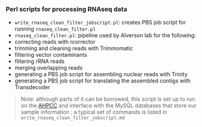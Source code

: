 ### Perl scripts for processing RNAseq data

- `write_rnaseq_clean_filter_jobscript.pl`: creates PBS job script for running `rnaseq_clean_filter.pl`
- `rnaseq_clean_filter.pl`: pipeline used by Alverson lab for the following:
 - correcting reads with rcorrector
 - trimming and cleaning reads with Trimmomatic
 - filtering vector contaminants
 - filtering rRNA reads
 - merging overlapping reads
 - generating a PBS job script for assembling nuclear reads with Trinity  
 - generating a PBS job script for translating the assembled contigs with Transdecoder

>Note: although parts of it can be borrowed, this script is set up to run on the [AHPCC](http://hpc.uark.edu/hpc/) and interface with the MySQL databases that store our sample information ; a typical set of commands is listed in `write_rnaseq_clean_filter_jobscript.md`

